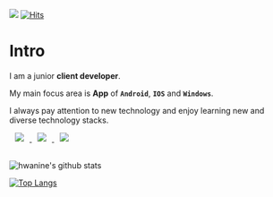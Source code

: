 ![](https://img.shields.io/github/followers/hwanine?style=social)
[![Hits](https://hits.seeyoufarm.com/api/count/incr/badge.svg?url=https%3A%2F%2Fgithub.com%2Fhwanine%2Fhwanine)](https://hits.seeyoufarm.com)

# Intro

I am a junior **client developer**.

My main focus area is **App** of **`Android`**, **`IOS`** and **`Windows`**.

I always pay attention to new technology and enjoy learning new and diverse technology stacks.

<a href="https://www.facebook.com/profile.php?id=100001739969149/" target="_blank">
    <img 
        src="http://img.shields.io/badge/-Facebook-9cf?style=flat&logo=Facebook&link=https://www.facebook.com/profile.php?id=100001739969149/"
        style="height : auto; margin-left : 10px; margin-right : 10px;"/>
</a>

<a href="https://instagram.com/hwanj.95/" target="_blank">
    <img 
        src="http://img.shields.io/badge/-Instagram-black?style=flat&logo=Instagram&link=https://instagram.com/hwanj.95/"
        style="height : auto; margin-left : 10px; margin-right : 10px;"/>
</a>

<a href="https://hwanine.github.io/" target="_blank">
    <img 
        src="http://img.shields.io/badge/-Tech%20Blog-655ced?style=flat&logo=github&link=https://hwanine.github.io/"
        style="height : auto; margin-left : 10px; margin-right : 10px;"/>
</a>

<br>

<br>

![hwanine's github stats](https://github-readme-stats.vercel.app/api?username=hwanine&theme=buefy&show_icons=true&hide=stars,issues)

[![Top Langs](https://github-readme-stats.vercel.app/api/top-langs/?username=hwanine&layout=compact&exclude_repo=TestBlog,Coffee-ShopMall,hwanine.github.io&langs_count=10&hide=ruby,makefile)](https://github.com/anuraghazra/github-readme-stats)

